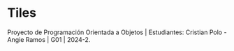 # Tiles
Proyecto de Programación Orientada a Objetos | Estudiantes: Cristian Polo - Angie Ramos | G01 | 2024-2.
